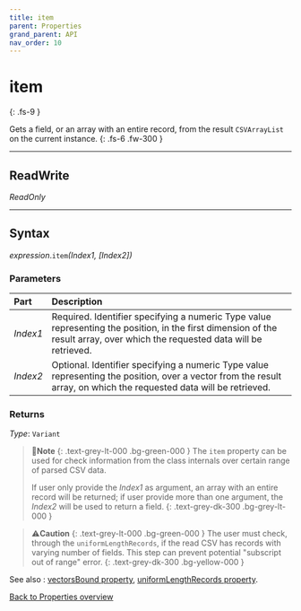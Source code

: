 ```yaml
---
title: item
parent: Properties
grand_parent: API
nav_order: 10
---
```


# item
{: .fs-9 }

Gets a field, or an array with an entire record, from the result `CSVArrayList` on the current instance.
{: .fs-6 .fw-300 }

---

## ReadWrite

_ReadOnly_

---

## Syntax

*expression*.`item`*(Index1, \[Index2\])*

### Parameters

<table>
<thead>
<tr>
<th style="text-align: left;">Part</th>
<th style="text-align: left;">Description</th>
</tr>
</thead>
<tbody>
<tr>
<td style="text-align: left;"><em>Index1</em></td>
<td style="text-align: left;">Required. Identifier specifying a numeric Type value representing the position, in the first dimension of the result array, over which the requested data will be retrieved.</td>
</tr>
<tr>
<td style="text-align: left;"><em>Index2</em></td>
<td style="text-align: left;">Optional. Identifier specifying a numeric Type value representing the position, over a vector from the result array, on which the requested data will be retrieved.</td>
</tr>
</tbody>
</table>

### Returns

*Type*: `Variant`

>📝**Note**
>{: .text-grey-lt-000 .bg-green-000 }
>The `item` property can be used for check information from the class internals over certain range of parsed CSV data.
>
>If user only provide the *Index1* as argument, an array with an entire record will be returned; if user provide more than one argument, the *Index2* will be used to return a field.
{: .text-grey-dk-300 .bg-grey-lt-000 }

>⚠️**Caution**
>{: .text-grey-lt-000 .bg-green-000 }
>The user must check, through the `uniformLengthRecords`, if the read CSV has records with varying number of fields. This step can prevent potential "subscript out of range" error.
{: .text-grey-dk-300 .bg-yellow-000 }

See also
: [vectorsBound property](https://ws-garcia.github.io/VBA-CSV-interface/api/properties/vectorsbound.html), [uniformLengthRecords property](https://ws-garcia.github.io/VBA-CSV-interface/api/properties/uniformlengthrecords.html).

[Back to Properties overview](https://ws-garcia.github.io/VBA-CSV-interface/api/properties/)